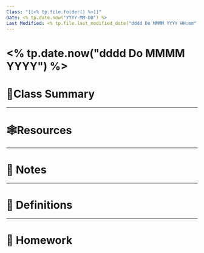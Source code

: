 ```yaml
---
Class: "[[<% tp.file.folder() %>]]"
Date: <% tp.date.now("YYYY-MM-DD") %>
Last Modified: <% tp.file.last_modified_date("dddd Do MMMM YYYY HH:mm") %>
---
```

# <% tp.date.now("dddd Do MMMM YYYY") %>

# 📒Class Summary


---
# 🕸️Resources



---
# 📝 Notes


---
# 🐢 Definitions


---
# 📅 Homework



